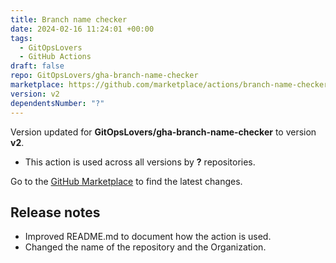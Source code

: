```yaml
---
title: Branch name checker
date: 2024-02-16 11:24:01 +00:00
tags:
  - GitOpsLovers
  - GitHub Actions
draft: false
repo: GitOpsLovers/gha-branch-name-checker
marketplace: https://github.com/marketplace/actions/branch-name-checker
version: v2
dependentsNumber: "?"
---
```



Version updated for **GitOpsLovers/gha-branch-name-checker** to version **v2**.
- This action is used across all versions by **?** repositories.

Go to the [GitHub Marketplace](https://github.com/marketplace/actions/branch-name-checker) to find the latest changes.

## Release notes

- Improved README.md to document how the action is used.
- Changed the name of the repository and the Organization.
